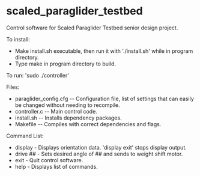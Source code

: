 # scaled_paraglider_testbed
Control software for Scaled Paraglider Testbed senior design project.

To install:
- Make install.sh executable, then run it with './install.sh' while in program directory.
- Type make in program directory to build.

To run: 'sudo ./controller'

Files:
- paraglider_config.cfg -- Configuration file, list of settings that can easily be changed without needing to recompile.
- controller.c -- Main control code.
- install.sh -- Installs dependency packages.
- Makefile -- Compiles with correct dependencies and flags.

Command List: 
- display - Displays orientation data. 'display exit' stops display output.
- drive ## - Sets desired angle of ## and sends to weight shift motor. 
- exit - Quit control software.
- help - Displays list of commands.
